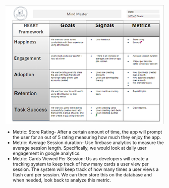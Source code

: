 ![heartframework](./heartframework.jpeg) 

* Metric: Store Rating- After a certain amount of time, the app will prompt the user for an out of 5 rating measuring how much they enjoy the app.   
* Metric: Average Session duration- Use firebase analytics to measure the average session length. Specifically, we would look at daily user engagement in google analytics.
* Metric: Cards Viewed Per Session: Us as developers will create a tracking system to keep track of how many cards a user view per session. The system will keep track of how many times a user views a flash card per session. We can then store this on the database and when needed, look back to analyze this metric.  
